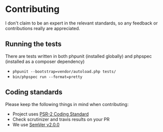 # Contributing

I don't claim to be an expert in the relevant standards, so any feedback or contributions really are appreciated.

## Running the tests

There are tests written in both phpunit (installed globally) and phpspec (installed as a composer dependency)

 - `phpunit --bootstrap=vendor/autoload.php tests/`
 - `bin/phpspec run --format=pretty`

## Coding standards

Please keep the following things in mind when contributing:

 - Project uses [PSR-2 Coding Standard](https://github.com/php-fig/fig-standards/blob/master/accepted/PSR-2-coding-style-guide.md)
 - Check scrutinizer and travis results on your PR
 - We use [SemVer v2.0.0](http://semver.org/)